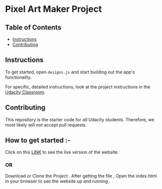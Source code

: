 # Pixel Art Maker Project

## Table of Contents

* [Instructions](#instructions)
* [Contributing](#contributing)

## Instructions

To get started, open `designs.js` and start building out the app's functionality.

For specific, detailed instructions, look at the project instructions in the [Udacity Classroom](https://classroom.udacity.com/me).

## Contributing

This repository is the starter code for _all_ Udacity students. Therefore, we most likely will not accept pull requests.

## How to get started :-
Click on this [LINK](https://vaibhav1671998.github.io/Udacity-Pixel-Art-Maker/) to see the live version of the website.
### OR
Download or Clone the Project . After getting the file , Open the index.html in your browser to see the website up and running .
